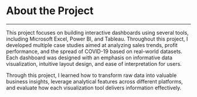 # **About the Project**

---

This project focuses on building interactive dashboards using several tools, including Microsoft Excel, Power BI, and Tableau.
Throughout this project, I developed multiple case studies aimed at analyzing sales trends, profit performance, and the spread of COVID-19 based on real-world datasets.
Each dashboard was designed with an emphasis on informative data visualization, intuitive layout design, and ease of interpretation for users.

Through this project, I learned how to transform raw data into valuable business insights, leverage analytical features across different platforms, and evaluate how each visualization tool delivers information effectively.
